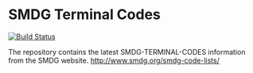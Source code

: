 # SMDG Terminal Codes 
[![Build Status](https://travis-ci.org/marek5050/SMDG-TERMINAL-CODES.svg?branch=master)](https://travis-ci.org/marek5050/SMDG-TERMINAL-CODES)

The repository contains the latest SMDG-TERMINAL-CODES information from the SMDG website. 
http://www.smdg.org/smdg-code-lists/

 